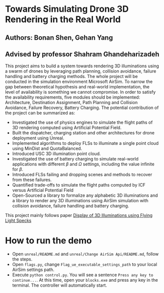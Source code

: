 # Towards Simulating Drone 3D Rendering in the Real World
## Authors: Bonan Shen, Gehan Yang
## Advised by professor Shahram Ghandeharizadeh

This project aims to build a system towards rendering 3D illuminations using a swarm of drones by leveraging path planning, collision avoidance, failure handling and battery charging methods. The whole project will be conducted in the simulation environment Microsoft AirSim. To narrow the gap between theoretical hypothesis and real-world implementation, the level of availability is something we cannot compromise. In order to satisfy the availability requirements, five modules should be implemented: Architecture, Destination Assignment, Path Planning and Collision Avoidance, Failure Recovery, Battery Charging. The potential contribution of the project can be summarized as:

*  Investigated the use of physics engines to simulate the flight
paths of 3D rendering computed using Artificial Potential Field.
*  Built the dispatcher, charging station and other architectures for drone deployment using Unreal.
*  Implemented algorithms to deploy FLSs to illuminate a single point cloud using MinDist and QuotaBalanced.
*  Introduced USC 3D illumination point cloud.
*  Investigated the use of battery charging to simulate real-world applications with different $\beta$ and $\Omega$ settings, including the value infinite for $\beta$.
*  Introduced FLSs failing and dropping scenes and methods to recover from these failures.
*  Quantified trade-offs to simulate the flight paths computed by ICF versus Artificial Potential Field
*  Open-Sourced a library to formalize any alphabetic 3D illuminations and a library to render any 3D illuminations using AirSim simulation with collision avoidance, failure handling and battery charging.

This project mainly follows paper [Display of 3D Illuminations using Flying Light Specks](https://arxiv.org/pdf/2207.08346.pdf)


# How to run the demo
* Open `unreal/README.md` and `unreal/Change AirSim Api/README.md`, follow the steps.
* Open `flags.py`, change `Flag_ue_executable_settings_path` to your local AirSim settings path.
* Execute `python control.py`. You will see a sentence `Press any key to continue...`. At this time, open your `blocks.exe` and press any key in the terminal. The controller will automatically start.